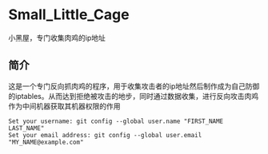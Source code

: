 # Small_Little_Cage
小黑屋，专门收集肉鸡的ip地址



## 简介
这是一个专门反向抓肉鸡的程序，用于收集攻击者的ip地址然后制作成为自己防御的iptables。从而达到拒绝被攻击的地步，同时通过数据收集，进行反向攻击肉鸡作为中间机器获取其机器权限的作用

``` 
Set your username: git config --global user.name "FIRST_NAME LAST_NAME"
Set your email address: git config --global user.email "MY_NAME@example.com"
```

